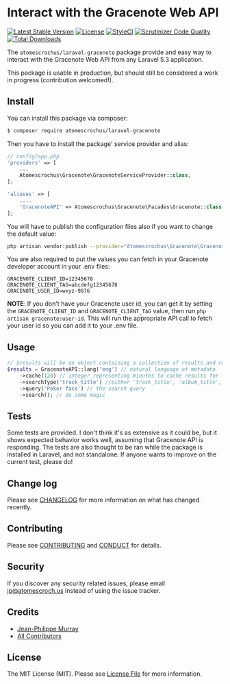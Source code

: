 # Interact with the Gracenote Web API

[![Latest Stable Version](https://poser.pugx.org/atomescrochus/laravel-gracenote/v/stable)](https://packagist.org/packages/atomescrochus/laravel-gracenote)
[![License](https://poser.pugx.org/atomescrochus/laravel-gracenote/license)](https://packagist.org/packages/atomescrochus/laravel-gracenote)
[![StyleCI](https://styleci.io/repos/76792572/shield?branch=master)](https://styleci.io/repos/76792572)
[![Scrutinizer Code Quality](https://scrutinizer-ci.com/g/atomescrochus/laravel-gracenote/badges/quality-score.png?b=master)](https://scrutinizer-ci.com/g/atomescrochus/laravel-gracenote/?branch=master)
[![Total Downloads](https://poser.pugx.org/atomescrochus/laravel-gracenote/downloads)](https://packagist.org/packages/atomescrochus/laravel-gracenote)

The `atomescrochus/laravel-gracenote` package provide and easy way to interact with the Gracenote Web API from any Laravel 5.3 application.

This package is usable in production, but should still be considered a work in progress (contribution welcomed!).

## Install

You can install this package via composer:

``` bash
$ composer require atomescrochus/laravel-gracenote
```

Then you have to install the package' service provider and alias:

```php
// config/app.php
'providers' => [
    ...
    Atomescrochus\Gracenote\GracenoteServiceProvider::class,
];

'aliases' => [
	....
    'GracenoteAPI' => Atomescrochus\Gracenote\Facades\Gracenote::class,
];
```

You will have to publish the configuration files also if you want to change the default value:
```bash
php artisan vendor:publish --provider="Atomescrochus\Gracenote\GracenoteServiceProvider" --tag="config"
```

You are also required to put the values you can fetch in your Gracenote developer account in your .env files:

```
GRACENOTE_CLIENT_ID=12345678
GRACENOTE_CLIENT_TAG=abcdefg12345678
GRACENOTE_USER_ID=wxyz-9876
```

**NOTE**: If you don't have your Gracenote user id, you can get it by setting the `GRACENOTE_CLIENT_ID` and `GRACENOTE_CLIENT_TAG` value, then run `php artisan gracenote:user-id`. This will run the appropriate API call to fetch your user id so you can add it to your .env file.

## Usage

``` php
// $results will be an object containing a collection of results and raw response data from Gracenote
$results = GracenoteAPI::lang('eng') // natural language of metadata
    ->cache(120) // integer representing minutes to cache results for
    ->searchType('track_title') //either 'track_title', 'album_title', or 'artist'
    ->query('Poker face') // the search query
    ->search(); // do some magic
```

## Tests

Some tests are provided. I don't think it's as extensive as it could be, but it shows expected behavior works well, assuming that Gracenote API is responding. The tests are also thought to be ran while the package is installed in Laravel, and not standalone. If anyone wants to improve on the current test, please do!

## Change log

Please see [CHANGELOG](CHANGELOG.md) for more information on what has changed recently.

## Contributing

Please see [CONTRIBUTING](CONTRIBUTING.md) and [CONDUCT](CONDUCT.md) for details.

## Security

If you discover any security related issues, please email jp@atomescroch.us instead of using the issue tracker.

## Credits

- [Jean-Philippe Murray](https://github.com/jpmurray)
- [All Contributors](../../contributors)

## License

The MIT License (MIT). Please see [License File](LICENSE.md) for more information.
